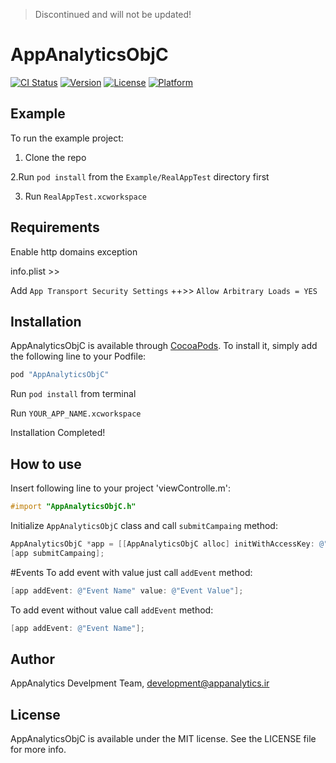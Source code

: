 >Discontinued and will not be updated!

# AppAnalyticsObjC

[![CI Status](http://img.shields.io/travis/appanalytic/lib-objective-c.svg?style=flat)](https://travis-ci.org/appanalytic/lib-objective-c)
[![Version](https://img.shields.io/cocoapods/v/AppAnalyticsObjC.svg?style=flat)](http://cocoapods.org/pods/AppAnalyticsObjC)
[![License](https://img.shields.io/cocoapods/l/AppAnalyticsObjC.svg?style=flat)](http://cocoapods.org/pods/AppAnalyticsObjC)
[![Platform](https://img.shields.io/cocoapods/p/AppAnalyticsObjC.svg?style=flat)](http://cocoapods.org/pods/AppAnalyticsObjC)

## Example

To run the example project:

1. Clone the repo 

2.Run `pod install` from the `Example/RealAppTest` directory first

3. Run `RealAppTest.xcworkspace`

## Requirements
Enable http domains exception

info.plist >> 

Add `App Transport Security Settings` ++>> `Allow Arbitrary Loads = YES`

## Installation

AppAnalyticsObjC is available through [CocoaPods](http://cocoapods.org). To install
it, simply add the following line to your Podfile:

```ruby
pod "AppAnalyticsObjC"
```
Run `pod install` from terminal

Run `YOUR_APP_NAME.xcworkspace`

Installation Completed!

## How to use

Insert following line to your project 'viewControlle.m':
```objectivec
#import "AppAnalyticsObjC.h"
```
Initialize `AppAnalyticsObjC` class and call `submitCampaing` method:
```objectivec
AppAnalyticsObjC *app = [[AppAnalyticsObjC alloc] initWithAccessKey: @"YOUR_ACCESS_KEY"];
[app submitCampaing];
```

#Events
To add event with value just call `addEvent` method:
```objectivec
[app addEvent: @"Event Name" value: @"Event Value"];
```
To add event without value call `addEvent` method:
```objectivec
[app addEvent: @"Event Name"];
```

## Author

AppAnalytics Develpment Team, development@appanalytics.ir

## License

AppAnalyticsObjC is available under the MIT license. See the LICENSE file for more info.
